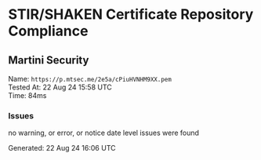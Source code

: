 # STIR/SHAKEN Certificate Repository Compliance

## Martini Security

Name: `https://p.mtsec.me/2e5a/cPiuHVNHM9XX.pem`\
Tested At: 22 Aug 24 15:58 UTC\
Time: 84ms

### Issues

no warning, or error, or notice date level issues were found

Generated: 22 Aug 24 16:06 UTC